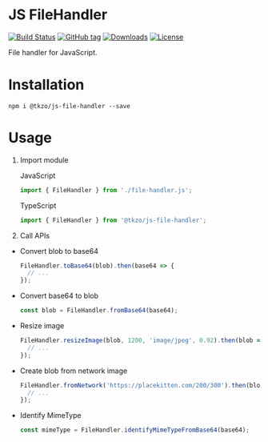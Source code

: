 # JS FileHandler

[![Build Status](https://app.travis-ci.com/1105-6601/js-file-handler.svg?branch=master)](https://app.travis-ci.com/1105-6601/js-file-handler)
[![GitHub tag](https://img.shields.io/github/tag/1105-6601/js-file-handler.svg?label=latest)](https://www.npmjs.com/package/@tkzo/js-file-handler)
[![Downloads](https://img.shields.io/npm/dm/js-file-handler)](https://www.npmjs.com/package/@tkzo/js-file-handler)
[![License](https://img.shields.io/github/license/1105-6601/js-file-handler)](https://www.npmjs.com/package/@tkzo/js-file-handler)

File handler for JavaScript.

# Installation

```shell
npm i @tkzo/js-file-handler --save
```

# Usage

1. Import module

   JavaScript
   ```javascript
   import { FileHandler } from './file-handler.js';

   ```
   
   TypeScript
   ```typescript
   import { FileHandler } from '@tkzo/js-file-handler';
   ```

2. Call APIs

- Convert blob to base64
   
   ```javascript
   FileHandler.toBase64(blob).then(base64 => {
     // ...
   });
   ```

- Convert base64 to blob

   ```javascript
   const blob = FileHandler.fromBase64(base64);
   ```
  
- Resize image

   ```javascript
   FileHandler.resizeImage(blob, 1200, 'image/jpeg', 0.92).then(blob => {
     // ...
   });
   ```

- Create blob from network image

   ```javascript
   FileHandler.fromNetwork('https://placekitten.com/200/300').then(blob => {
     // ...
   });
   ```

- Identify MimeType

   ```javascript
   const mimeType = FileHandler.identifyMimeTypeFromBase64(base64);
   ```
